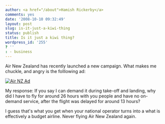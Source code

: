 ```yaml
---
author: <a href="/about">Hamish Rickerby</a>
comments: yes
date: '2008-10-10 09:32:49'
layout: post
slug: is-it-just-a-kiwi-thing
status: publish
title: Is it just a kiwi thing?
wordpress_id: '255'
? ''
: - business
---
```


Air New Zealand has recently launched a new campaign.  What makes me chuckle, and angry is the folllowing ad:

<a href="http://airnewzealandpromotions.com/is-it-just-a-kiwi-thing_files/ad-mel.htm"><img src="http://content3.rm04.net/ra/2008/10/10/2220978/consumer_edm_files_profile_mel.jpg.jpg" alt="Air NZ Ad" /></a>

My response:  If you say I can demand it during take-off and landing, why did I have to fly for around 26 hours with you people and have no on-demand service, after the flight was delayed for around 13 hours?  

I guess that's what you get when your national operator turns into a what is effectively a budget airline.  Never flying Air New Zealand again.